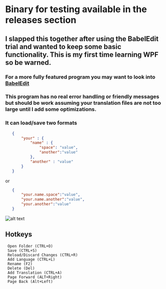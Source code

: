
# Binary for testing available in the releases section

## I slapped this together after using the BabelEdit trial and wanted to keep some basic functionality. This is my first time learning WPF so be warned.

### For a more fully featured program you may want to look into [BabelEdit](https://www.codeandweb.com/babeledit)


### This program has no real error handling or friendly messages but should be work assuming your translation files are not too large until I add some optimizations.

### It can load/save two formats
```json
   {
       "your" : {
           "name" : {
               "space": "value",
               "another":"value"
           },
           "another" : "value"
       }
   }
```

or
```json
   {
       "your.name.space":"value",
       "your.name.another":"value",
       "your.another":"value"
   }
```


![alt text](https://github.com/thesmallbang/JsonTranslationEditor/blob/master/JsonTranslationEditor/Assets/Images/screenshot1.png "Main Window")

## Hotkeys
```
 Open Folder (CTRL+O)
 Save (CTRL+S)
 Reload/Discard Changes (CTRL+R)
 Add Language (CTRL+L)
 Rename (F2)
 Delete (Del)
 Add Translation (CTRL+A)
 Page Forward (ALT+Right)
 Page Back (Alt+Left)

